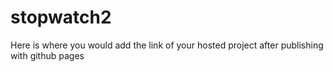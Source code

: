 # stopwatch2

Here is where you would add the link of your hosted project after publishing with github pages
